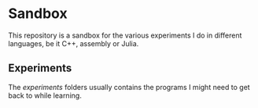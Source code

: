 # Sandbox #
This repository is a sandbox for the various experiments I do in different languages, be it C++, assembly or Julia.

## Experiments ##
The *experiments* folders usually contains the programs I might need to get back to while learning.
